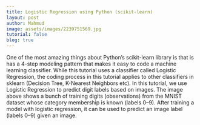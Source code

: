 ```yaml
---
title: Logistic Regression using Python (scikit-learn)
layout: post
author: Mahmud
image: assets/images/2239751569.jpg
tutorial: false
blog: true
---
```


One of the most amazing things about Python’s scikit-learn library is that is has a 4-step modeling pattern that makes it easy to code a machine learning classifier. While this tutorial uses a classifier called Logistic Regression, the coding process in this tutorial applies to other classifiers in sklearn (Decision Tree, K-Nearest Neighbors etc). In this tutorial, we use Logistic Regression to predict digit labels based on images. The image above shows a bunch of training digits (observations) from the MNIST dataset whose category membership is known (labels 0–9). After training a model with logistic regression, it can be used to predict an image label (labels 0–9) given an image.